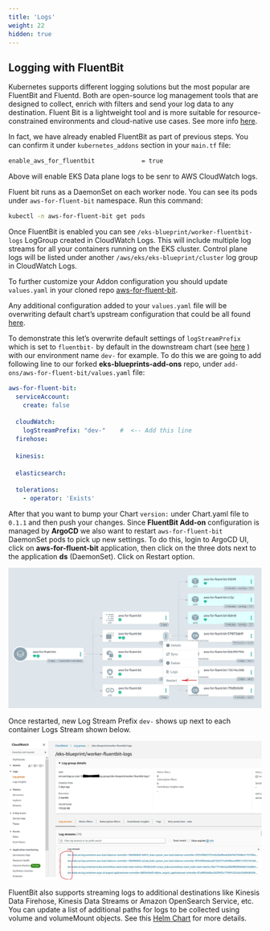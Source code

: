 ```yaml
---
title: 'Logs'
weight: 22
hidden: true
---
```


## Logging with FluentBit

Kubernetes supports different logging solutions but the most popular are FluentBit and Fluentd. Both are open-source log management tools that are designed to collect, enrich with filters and send your log data to any destination. Fluent Bit is a lightweight tool and is more suitable for resource-constrained environments and cloud-native use cases. See more info [here](https://docs.aws.amazon.com/AmazonCloudWatch/latest/monitoring/Container-Insights-EKS-logs.html).   

In fact, we have already enabled FluentBit as part of previous steps. You can confirm it under `kubernetes_addons` section in your `main.tf` file:

```bash
enable_aws_for_fluentbit             = true
```

Above will enable EKS Data plane logs to be senr to AWS CloudWatch logs.

Fluent bit runs as a DaemonSet on each worker node. You can see its pods under `aws-for-fluent-bit` namespace. Run this command:

```bash
kubectl -n aws-for-fluent-bit get pods
```

Once FluentBit is enabled you can see `/eks-blueprint/worker-fluentbit-logs` LogGroup created in CloudWatch Logs.
This will include multiple log streams for all your containers running on the EKS cluster. 
Control plane logs will be listed under another `/aws/eks/eks-blueprint/cluster` log group in CloudWatch Logs.

To further customize your Addon configuration you should update `values.yaml` in your cloned repo [aws-for-fluent-bit](https://github.com/aws-samples/eks-blueprints-add-ons/blob/main/add-ons/aws-for-fluent-bit/values.yaml).

Any additional configuration added to your `values.yaml` file will be overwriting default chart’s upstream configuration that could be all found [here](https://github.com/aws/eks-charts/tree/master/stable/aws-for-fluent-bit). 

To demonstrate this let’s overwrite default settings of `logStreamPrefix` which is set to `fluentbit-` by default in the downstream chart (see [here](https://github.com/aws/eks-charts/blob/master/stable/aws-for-fluent-bit/values.yaml#L85) ) with our environment name `dev-` for example. To do this we are going to add following line to our forked **eks-blueprints-add-ons** repo, under `add-ons/aws-for-fluent-bit/values.yaml` file:

```yaml
aws-for-fluent-bit:
  serviceAccount:
    create: false

  cloudWatch:
    logStreamPrefix: "dev-"    #  <-- Add this line
  firehose:

  kinesis:

  elasticsearch:

  tolerations:
    - operator: 'Exists'
```

After that you want to bump your Chart `version:` under Chart.yaml file to `0.1.1` and then push your changes.
Since **FluentBit Add-on** configuration is managed by **ArgoCD** we also want to restart `aws-for-fluent-bit` DaemonSet pods to pick up new settings. To do this, login to ArgoCD UI, click on **aws-for-fluent-bit** application, then click on the three dots next to the application **ds** (DaemonSet). Click on Restart option.

![argocd-fluentbit-ds-restart](/static/images/argocd-fb-restart.png)

Once restarted, new Log Stream Prefix `dev-` shows up next to each container Logs Stream shown below.

![cloudwatch-dev](/static/images/cloudwatch-dev.png)

FluentBit also supports streaming logs to additional destinations like Kinesis Data Firehose, Kinesis Data Streams or Amazon OpenSearch Service, etc. You can update a list of additional paths for logs to be collected using volume and volumeMount objects. See this [Helm Chart](https://github.com/aws/eks-charts/tree/master/stable/aws-for-fluent-bit) for more details.